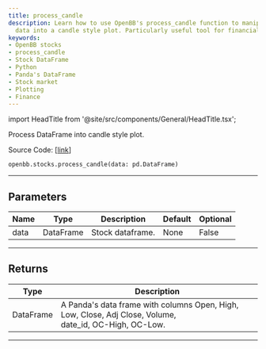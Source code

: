 ```yaml
---
title: process_candle
description: Learn how to use OpenBB's process_candle function to manipulate stock
  data into a candle style plot. Particularly useful tool for financial analysis.
keywords:
- OpenBB stocks
- process_candle
- Stock DataFrame
- Python
- Panda's DataFrame
- Stock market
- Plotting
- Finance
---
```


import HeadTitle from '@site/src/components/General/HeadTitle.tsx';

<HeadTitle title="process_candle - Stocks - Reference | OpenBB SDK Docs" />

Process DataFrame into candle style plot.

Source Code: [[link](https://github.com/OpenBB-finance/OpenBBTerminal/tree/main/openbb_terminal/stocks/stocks_helper.py#L825)]

```python
openbb.stocks.process_candle(data: pd.DataFrame)
```

---

## Parameters

| Name | Type | Description | Default | Optional |
| ---- | ---- | ----------- | ------- | -------- |
| data | DataFrame | Stock dataframe. | None | False |


---

## Returns

| Type | Description |
| ---- | ----------- |
| DataFrame | A Panda's data frame with columns Open, High, Low, Close, Adj Close, Volume,<br/>date_id, OC-High, OC-Low. |
---
